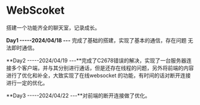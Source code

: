 # WebScoket

搭建一个功能齐全的聊天室，记录成长。

**Day1 -----2024/04/18 ---** 完成了基础的搭建，实现了基本的通信，存在问题 无法即时通信。

**Day2 -----2024/04/19 ---**完成了C2678错误的解决，实现了一台服务器连接多个客户端，并与其分别进行通话，但是还存在线程的问题，另外将前端的内容进行了优化和补全，大致实现了在线websocket 的功能，有时间的话对断开连接进行一定的优化。

**Day3 -----2024/04/22 ---**对前端的断开连接做了优化。